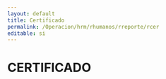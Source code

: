 ```yaml
---
layout: default
title: Certificado
permalink: /Operacion/hrm/rhumanos/rreporte/rcer
editable: si
---
```


# CERTIFICADO    
